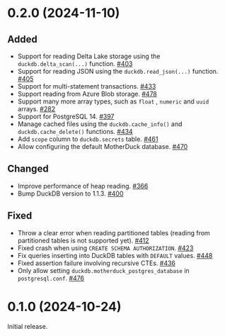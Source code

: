 # 0.2.0 (2024-11-10)

## Added

- Support for reading Delta Lake storage using the `duckdb.delta_scan(...)` function. [#403]
- Support for reading JSON using the `duckdb.read_json(...)` function. [#405]
- Support for multi-statement transactions. [#433]
- Support reading from Azure Blob storage. [#478]
- Support many more array types, such as `float` , `numeric` and `uuid` arrays. [#282]
- Support for PostgreSQL 14. [#397]
- Manage cached files using the `duckdb.cache_info()` and `duckdb.cache_delete()` functions. [#434]
- Add `scope` column to `duckdb.secrets` table. [#461]
- Allow configuring the default MotherDuck database. [#470]

## Changed

- Improve performance of heap reading. [#366]
- Bump DuckDB version to 1.1.3. [#400]

## Fixed

- Throw a clear error when reading partitioned tables (reading from partitioned tables is not supported yet). [#412]
- Fixed crash when using `CREATE SCHEMA AUTHORIZATION`. [#423]
- Fix queries inserting into DuckDB tables with `DEFAULT` values. [#448]
- Fixed assertion failure involving recursive CTEs. [#436]
- Only allow setting `duckdb.motherduck_postgres_database` in `postgresql.conf`. [#476]

[#403]: https://github.com/duckdb/pg_duckdb/pull/403
[#405]: https://github.com/duckdb/pg_duckdb/pull/405
[#433]: https://github.com/duckdb/pg_duckdb/pull/433
[#478]: https://github.com/duckdb/pg_duckdb/pull/478
[#282]: https://github.com/duckdb/pg_duckdb/pull/282
[#397]: https://github.com/duckdb/pg_duckdb/pull/397
[#434]: https://github.com/duckdb/pg_duckdb/pull/434
[#461]: https://github.com/duckdb/pg_duckdb/pull/461
[#470]: https://github.com/duckdb/pg_duckdb/pull/470
[#366]: https://github.com/duckdb/pg_duckdb/pull/366
[#400]: https://github.com/duckdb/pg_duckdb/pull/400
[#412]: https://github.com/duckdb/pg_duckdb/pull/412
[#423]: https://github.com/duckdb/pg_duckdb/pull/423
[#448]: https://github.com/duckdb/pg_duckdb/pull/448
[#436]: https://github.com/duckdb/pg_duckdb/pull/436
[#476]: https://github.com/duckdb/pg_duckdb/pull/476

# 0.1.0 (2024-10-24)

Initial release.
